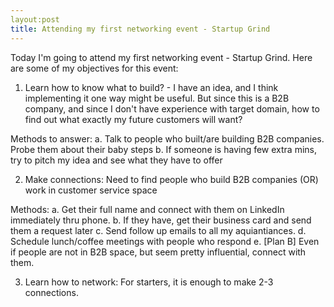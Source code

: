 ```yaml
---
layout:post
title: Attending my first networking event - Startup Grind
---
```


Today I'm going to attend my first networking event - Startup Grind. Here are some of my objectives for this event:
1. Learn how to know what to build? - I have an idea, and I think implementing it one way might be useful. But since this is a B2B company, and since I don't have experience with target domain, how to find out what exactly my future customers will want?

  Methods to answer:
    a. Talk to people who built/are building B2B companies. Probe them about their baby steps
    b. If someone is having few extra mins, try to pitch my idea and see what they have to offer

2. Make connections: Need to find people who build B2B companies (OR) work in customer service space

  Methods:
    a. Get their full name and connect with them on LinkedIn immediately thru phone. 
    b. If they have, get their business card and send them a request later
    c. Send follow up emails to all my aquiantiances. 
    d. Schedule lunch/coffee meetings with people who respond
    e. [Plan B] Even if people are not in B2B space, but seem pretty influential, connect with them.

3. Learn how to network: For starters, it is enough to make 2-3 connections. 

